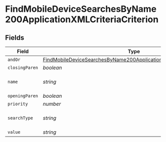 # FindMobileDeviceSearchesByName200ApplicationXMLCriteriaCriterion


## Fields

| Field                                                                                                                                                                     | Type                                                                                                                                                                      | Required                                                                                                                                                                  | Description                                                                                                                                                               | Example                                                                                                                                                                   |
| ------------------------------------------------------------------------------------------------------------------------------------------------------------------------- | ------------------------------------------------------------------------------------------------------------------------------------------------------------------------- | ------------------------------------------------------------------------------------------------------------------------------------------------------------------------- | ------------------------------------------------------------------------------------------------------------------------------------------------------------------------- | ------------------------------------------------------------------------------------------------------------------------------------------------------------------------- |
| `andOr`                                                                                                                                                                   | [FindMobileDeviceSearchesByName200ApplicationXMLCriteriaCriterionAndOr](../../models/operations/findmobiledevicesearchesbyname200applicationxmlcriteriacriterionandor.md) | :heavy_minus_sign:                                                                                                                                                        | N/A                                                                                                                                                                       |                                                                                                                                                                           |
| `closingParen`                                                                                                                                                            | *boolean*                                                                                                                                                                 | :heavy_minus_sign:                                                                                                                                                        | N/A                                                                                                                                                                       |                                                                                                                                                                           |
| `name`                                                                                                                                                                    | *string*                                                                                                                                                                  | :heavy_minus_sign:                                                                                                                                                        | Name of the criteria                                                                                                                                                      | Last Inventory Update                                                                                                                                                     |
| `openingParen`                                                                                                                                                            | *boolean*                                                                                                                                                                 | :heavy_minus_sign:                                                                                                                                                        | N/A                                                                                                                                                                       |                                                                                                                                                                           |
| `priority`                                                                                                                                                                | *number*                                                                                                                                                                  | :heavy_minus_sign:                                                                                                                                                        | N/A                                                                                                                                                                       |                                                                                                                                                                           |
| `searchType`                                                                                                                                                              | *string*                                                                                                                                                                  | :heavy_minus_sign:                                                                                                                                                        | Operator                                                                                                                                                                  | more than x days ago                                                                                                                                                      |
| `value`                                                                                                                                                                   | *string*                                                                                                                                                                  | :heavy_minus_sign:                                                                                                                                                        | N/A                                                                                                                                                                       | 7                                                                                                                                                                         |